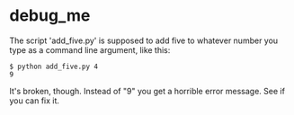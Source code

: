 # debug_me

The script 'add_five.py' is supposed to add five to whatever number you type as a command line argument, like this:

    $ python add_five.py 4
    9

It's broken, though. Instead of "9" you get a horrible error message. See if you can fix it.
